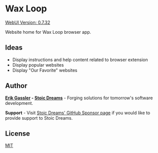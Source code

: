 # Wax Loop

[WebUI Version: 0.7.32](https://github.com/StoicDreams/RustWebUI)

Website home for Wax Loop browser app.

## Ideas

* Display instructions and help content related to browser extension
* Display popular websites
* Display "Our Favorite" websites

## Author

**[Erik Gassler](https://www.erikgassler.com) - [Stoic Dreams](https://www.stoicdreams.com)** - Forging solutions for tomorrow's software development.

**Support** - Visit [Stoic Dreams' GitHub Sponsor page](https://github.com/sponsors/StoicDreams) if you would like to provide support to Stoic Dreams.

## License

[MIT](LICENSE)
